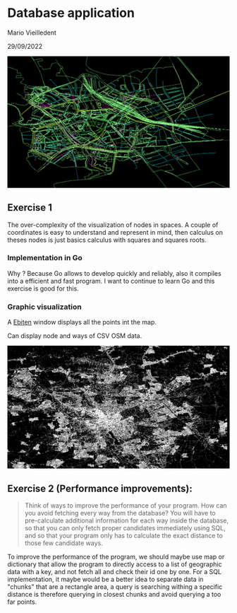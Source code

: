 # Database application

Mario Vieilledent

29/09/2022

![Preview](preview2.png)

## Exercise 1

The over-complexity of the visualization of nodes in spaces. A couple of coordinates is easy to understand and represent in mind, then calculus on theses nodes is just basics calculus with squares and squares roots.

### Implementation in Go

Why ? Because Go allows to develop quickly and reliably, also it compiles into a efficient and fast program. I want to continue to learn Go and this exercise is good for this.

### Graphic visualization

A [Ebiten](https://ebitengine.org/) window displays all the points int the map.

Can display node and ways of CSV OSM data.

![Preview](preview.png)

## Exercise 2 (Performance improvements):

> Think of ways to improve the performance of your program. How can you avoid fetching every way from the database? You will have to pre-calculate additional information for each way inside the database, so that you can only fetch proper candidates immediately using SQL, and so that your program only has to calculate the exact distance to those few candidate ways.

To improve the performance of the program, we should maybe use map or dictionary that allow the program to directly access to a list of geographic data with a key, and not fetch all and check their id one by one.
For a SQL implementation, it maybe would be a better idea to separate data in "chunks" that are a rectangle area, a query is searching withing a specific distance is therefore querying in closest chunks and avoid querying a too far points.